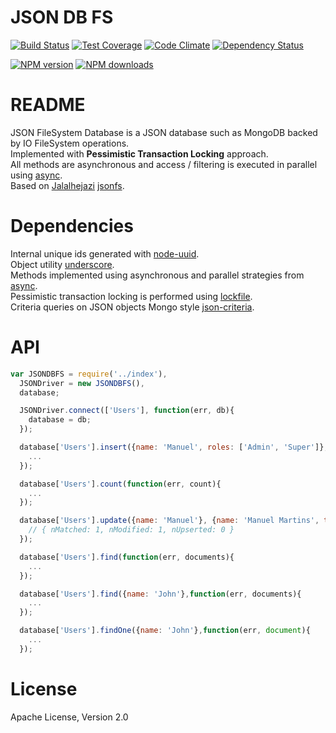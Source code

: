 # JSON DB FS

[![Build Status](https://travis-ci.org/mcmartins/jsondbfs.svg)](https://travis-ci.org/mcmartins/jsondbfs)
[![Test Coverage](https://codeclimate.com/mcmartins/mcmartins/jsondbfs/badges/coverage.svg)](https://codeclimate.com/github/mcmartins/jsondbfs/coverage)
[![Code Climate](https://codeclimate.com/mcmartins/mcmartins/jsondbfs/badges/gpa.svg)](https://codeclimate.com/github/mcmartins/jsondbfs)
[![Dependency Status](https://gemnasium.com/mcmartins/jsondbfs.png)](https://gemnasium.com/mcmartins/jsondbfs)

[![NPM version](http://img.shields.io/npm/v/mcmartins/jsondbfs.svg?style=flat)](https://www.npmjs.com/package/mcmartins/jsondbfs)
[![NPM downloads](http://img.shields.io/npm/dm/mcmartins/jsondbfs.svg?style=flat)](https://www.npmjs.com/package/mcmartins/jsondbfs)

# README

JSON FileSystem Database is a JSON database such as MongoDB backed by IO FileSystem operations.<br/>
Implemented with **Pessimistic Transaction Locking** approach.<br/>
All methods are asynchronous and access / filtering is executed in parallel using [async](https://github.com/caolan/async).<br/>
Based on [Jalalhejazi](https://github.com/Jalalhejazi) [jsonfs](https://github.com/Jalalhejazi/jsonfs).

# Dependencies

Internal unique ids generated with [node-uuid](https://github.com/broofa/node-uuid).<br/>
Object utility [underscore](https://github.com/jashkenas/underscore).<br/>
Methods implemented using asynchronous and parallel strategies from [async](https://github.com/caolan/async).<br/>
Pessimistic transaction locking is performed using [lockfile](https://github.com/npm/lockfile).<br/>
Criteria queries on JSON objects Mongo style [json-criteria](https://github.com/mirek/node-json-criteria).

# API

```javascript
var JSONDBFS = require('../index'),
  JSONDriver = new JSONDBFS(),
  database;

  JSONDriver.connect(['Users'], function(err, db){
    database = db;
  });

  database['Users'].insert({name: 'Manuel', roles: ['Admin', 'Super']}, function(err){
    ...
  });

  database['Users'].count(function(err, count){
    ...
  });

  database['Users'].update({name: 'Manuel'}, {name: 'Manuel Martins', token: 'xsf32S123ss'}, function(err, result){
    // { nMatched: 1, nModified: 1, nUpserted: 0 }
  });

  database['Users'].find(function(err, documents){
    ...
  });

  database['Users'].find({name: 'John'},function(err, documents){
    ...
  });

  database['Users'].findOne({name: 'John'},function(err, document){
    ...
  });
```

# License

Apache License, Version 2.0
